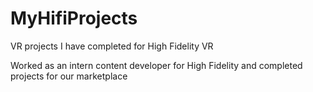 # MyHifiProjects
VR projects I have completed for High Fidelity VR

Worked as an intern content developer for High Fidelity and completed projects for our marketplace
